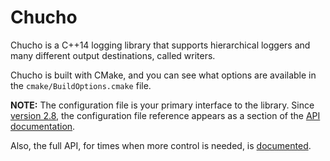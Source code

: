 # Chucho
Chucho is a C++14 logging library that supports hierarchical
loggers and many different output destinations, called writers.

Chucho is built with CMake, and you can see what options are available
in the `cmake/BuildOptions.cmake` file.

**NOTE:** The configuration file is your primary interface to the library. Since  
[version 2.8](https://bit.ly/3aFVaDa), the configuration
file reference appears as a section of the [API documentation](https://github.com/mexicowilly/Chucho/wiki/API-Documentation).

Also, the full API, for times when more control is needed, is [documented](https://github.com/mexicowilly/Chucho/wiki/API-Documentation).
